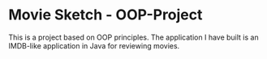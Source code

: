 # Movie Sketch - OOP-Project
This is a project based on OOP principles. The application I have built is an IMDB-like application in Java for reviewing movies.
